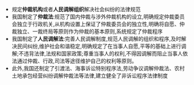 - 规定**仲裁机构**或者**人民调解组织**解决社会纠纷的法律规范
- 我国制定了**仲裁法**:规范了国内仲裁与涉外仲裁机构的设立,明确规定仲裁委员会独立于行政机关,从机构设置上保证了仲裁委员会的独立性,明确将自愿、仲裁独立、一裁终局等原则作为仲裁的基本原则,系统规定了仲裁程序
- 我国制定了**人民调解法**:完善人民调解制度,规范人民调解的组织和程序,及时解决民间纠纷,维护社会和谐稳定,明确规定了在当事人自愿,平等的基础上进行调解;不违背法律,法规和国家政策;尊重当事人的权利,不得因调解而阻止当事人依法通过仲裁、行政,司法等途径维护自己的权利等原则。
- 此外,我国还制定了引渡法、海事诉讼特别程序法,劳动争议调解仲裁法、农村土地承包经营纠纷调解仲裁法等法律,建立健全了非诉讼程序法律制度